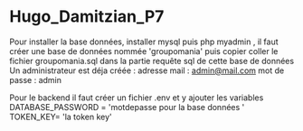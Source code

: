 # Hugo_Damitzian_P7
Pour installer la base données, installer mysql puis php myadmin ,
il faut créer une base de données nommée 'groupomania' 
puis copier coller le fichier groupomania.sql dans la partie requête sql de cette base de données
Un administrateur est déja créée :
adresse mail : admin@mail.com
mot de passe : admin

Pour le backend il faut créer  un fichier .env et y ajouter les variables 
DATABASE_PASSWORD = 'motdepasse pour la base données '
TOKEN_KEY= 'la token key'
